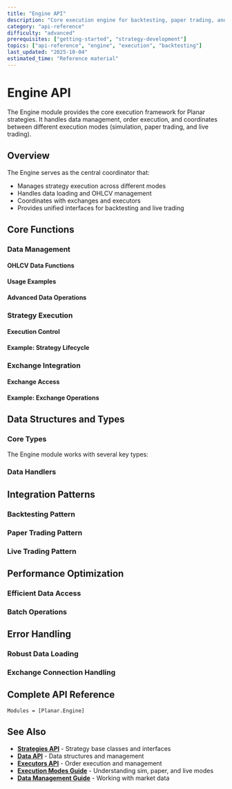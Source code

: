 ```yaml
---
title: "Engine API"
description: "Core execution engine for backtesting, paper trading, and live trading"
category: "api-reference"
difficulty: "advanced"
prerequisites: ["getting-started", "strategy-development"]
topics: ["api-reference", "engine", "execution", "backtesting"]
last_updated: "2025-10-04"
estimated_time: "Reference material"
---
```


# Engine API

The Engine module provides the core execution framework for Planar strategies. It handles data management, order execution, and coordinates between different execution modes (simulation, paper trading, and live trading).

## Overview

The Engine serves as the central coordinator that:
- Manages strategy execution across different modes
- Handles data loading and OHLCV management
- Coordinates with exchanges and executors
- Provides unified interfaces for backtesting and live trading

## Core Functions

### Data Management

#### OHLCV Data Functions


#### Usage Examples


#### Advanced Data Operations


### Strategy Execution

#### Execution Control


#### Example: Strategy Lifecycle


### Exchange Integration

#### Exchange Access


#### Example: Exchange Operations


## Data Structures and Types

### Core Types

The Engine module works with several key types:


### Data Handlers


## Integration Patterns

### Backtesting Pattern


### Paper Trading Pattern


### Live Trading Pattern


## Performance Optimization

### Efficient Data Access


### Batch Operations


## Error Handling

### Robust Data Loading


### Exchange Connection Handling


## Complete API Reference

```@autodocs
Modules = [Planar.Engine]
```

## See Also

- **[Strategies API](strategies.md)** - Strategy base classes and interfaces
- **[Data API](../data.md)** - Data structures and management
- **[Executors API](executors.md)** - Order execution and management
- **[Execution Modes Guide](../guides/execution-modes.md)** - Understanding sim, paper, and live modes
- **[Data Management Guide](../guides/../guides/../guides/data-management.md)** - Working with market data

